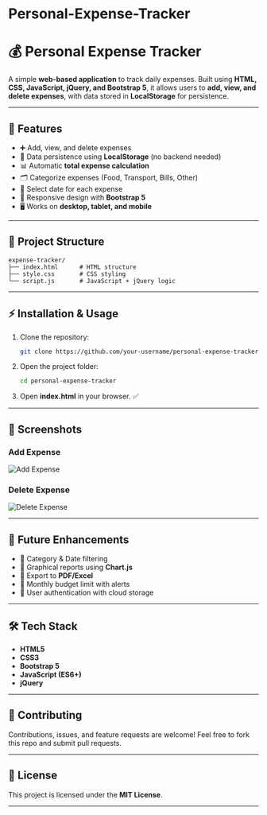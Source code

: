 # Personal-Expense-Tracker
# 💰 Personal Expense Tracker

A simple **web-based application** to track daily expenses.
Built using **HTML, CSS, JavaScript, jQuery, and Bootstrap 5**, it allows users to **add, view, and delete expenses**, with data stored in **LocalStorage** for persistence.

---

## 🚀 Features

* ➕ Add, view, and delete expenses
* 💾 Data persistence using **LocalStorage** (no backend needed)
* 📊 Automatic **total expense calculation**
* 🗂️ Categorize expenses (Food, Transport, Bills, Other)
* 📅 Select date for each expense
* 📱 Responsive design with **Bootstrap 5**
* 🖥️ Works on **desktop, tablet, and mobile**

---

## 📂 Project Structure

```
expense-tracker/
├── index.html      # HTML structure
├── style.css       # CSS styling
└── script.js       # JavaScript + jQuery logic
```

---

## ⚡ Installation & Usage

1. Clone the repository:

   ```bash
   git clone https://github.com/your-username/personal-expense-tracker.git
   ```
2. Open the project folder:

   ```bash
   cd personal-expense-tracker
   ```
3. Open **index.html** in your browser. ✅

---

## 📸 Screenshots

### Add Expense

![Add Expense](https://via.placeholder.com/600x300.png?text=Add+Expense+Screenshot)

### Delete Expense

![Delete Expense](https://via.placeholder.com/600x300.png?text=Delete+Expense+Screenshot)

---

## 🔮 Future Enhancements

* 🔹 Category & Date filtering
* 🔹 Graphical reports using **Chart.js**
* 🔹 Export to **PDF/Excel**
* 🔹 Monthly budget limit with alerts
* 🔹 User authentication with cloud storage

---

## 🛠️ Tech Stack

* **HTML5**
* **CSS3**
* **Bootstrap 5**
* **JavaScript (ES6+)**
* **jQuery**

---

## 🙌 Contributing

Contributions, issues, and feature requests are welcome!
Feel free to fork this repo and submit pull requests.

---

## 📜 License

This project is licensed under the **MIT License**.

---
